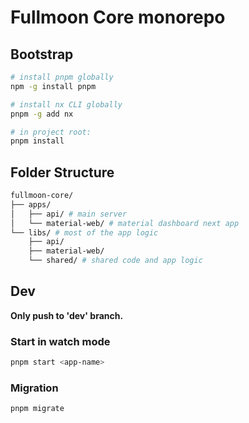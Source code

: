 # Fullmoon Core monorepo

## Bootstrap

```bash
# install pnpm globally
npm -g install pnpm

# install nx CLI globally
pnpm -g add nx

# in project root:
pnpm install
```

## Folder Structure

```bash
fullmoon-core/
├── apps/
│   ├── api/ # main server
│   └── material-web/ # material dashboard next app
└── libs/ # most of the app logic
    ├── api/
    ├── material-web/
    └── shared/ # shared code and app logic
```

## Dev

**Only push to 'dev' branch.**

### Start in watch mode

```bash
pnpm start <app-name>
```

### Migration

```bash
pnpm migrate
```
